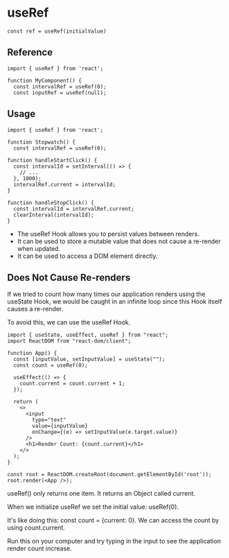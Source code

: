 # useRef

```
const ref = useRef(initialValue)
```

## Reference 
```
import { useRef } from 'react';

function MyComponent() {
  const intervalRef = useRef(0);
  const inputRef = useRef(null);
```

## Usage

```
import { useRef } from 'react';

function Stopwatch() {
  const intervalRef = useRef(0);
```

```
function handleStartClick() {
  const intervalId = setInterval(() => {
    // ...
  }, 1000);
  intervalRef.current = intervalId;
}
```

```
function handleStopClick() {
  const intervalId = intervalRef.current;
  clearInterval(intervalId);
}
```

- The useRef Hook allows you to persist values between renders.
- It can be used to store a mutable value that does not cause a re-render when updated.
- It can be used to access a DOM element directly.

## Does Not Cause Re-renders

If we tried to count how many times our application renders using the useState Hook, we would be caught in an infinite loop since this Hook itself causes a re-render.

To avoid this, we can use the useRef Hook.

~~~
import { useState, useEffect, useRef } from "react";
import ReactDOM from "react-dom/client";

function App() {
  const [inputValue, setInputValue] = useState("");
  const count = useRef(0);

  useEffect(() => {
    count.current = count.current + 1;
  });

  return (
    <>
      <input
        type="text"
        value={inputValue}
        onChange={(e) => setInputValue(e.target.value)}
      />
      <h1>Render Count: {count.current}</h1>
    </>
  );
}

const root = ReactDOM.createRoot(document.getElementById('root'));
root.render(<App />);
~~~


useRef() only returns one item. It returns an Object called current.

When we initialize useRef we set the initial value: useRef(0).

It's like doing this: const count = {current: 0}. We can access the count by using count.current.

Run this on your computer and try typing in the input to see the application render count increase.